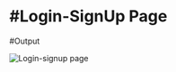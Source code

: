<h1>#Login-SignUp Page</h1>
#Output

![Login-signup page](https://github.com/Tanujapatil12/bootstrap-login-signup-page/assets/139708498/c91d190d-1f12-4124-ac1b-857aee284f6a)
